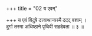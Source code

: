 +++
title = "02 य एवम्"

+++
य एवं विदुषे दत्त्वाथान्यस्मै ददद् वशाम् ।  
दुर्गा तस्मा अधिष्ठाने पृथिवी सहदेवता ॥ ३ ॥